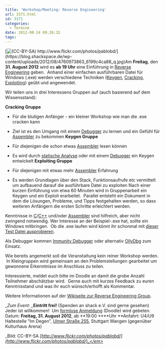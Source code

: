 ```yaml
---
title: 'Workshop/Meeting: Reverse Engineering'
url: 3371.html
id: 3371
categories:
  - Termine
date: 2012-08-24 09:26:32
tags:
---
```


[![](https://blog.shackspace.de/wp-content/uploads/2012/08/4760973863_6199c4ca88_q.jpg "(CC-BY-SA) http://www.flickr.com/photos/pablobd/")](https://blog.shackspace.de/wp-content/uploads/2012/08/4760973863_6199c4ca88_q.jpg)Am **Freitag**, den **31\. August 2012** wird es **ab 19 Uhr** eine Einführung in [Reverse Engineering](http://de.wikipedia.org/wiki/Reverse_engineering) geben.  Anhand einer einfachen ausführbaren Datei für Windows (.exe) werden verschiedene Techniken ([Keygen](http://de.wikipedia.org/wiki/Keygen), [Cracking](http://de.wikipedia.org/wiki/Cracking), [Exploiting](http://de.wikipedia.org/wiki/Exploit)) geübt und angewendet.

Wir teilen uns in drei Interessens Gruppen auf (auch basierend auf dem Wissensstand):

**Cracking Gruppe**

*   Für die blutigen Anfänger - ein kleiner Workshop wie man die .exe cracken kann
*   Ziel ist es den Umgang mit einem [Debugger](http://de.wikipedia.org/wiki/Debugger) zu lernen und ein Gefühl für [Assembler](http://de.wikipedia.org/wiki/Assemblersprache) zu bekommen
**Keygen Gruppe**

*   Für diejenigen die schon etwas [Assembler](http://de.wikipedia.org/wiki/Assemblersprache) lesen können
*   Es wird durch [statische Analyse](http://de.wikipedia.org/wiki/Statische_Analyse) oder mit einem [Debugger](http://de.wikipedia.org/wiki/Debugger) ein Keygen entwickelt
**Exploiting Gruppe**

*   Für diejenigen mit etwas mehr [Assembler](http://de.wikipedia.org/wiki/Assemblersprache) Erfahrung
*   Es werden Grundlagen über den Stack, Funktionsaufrufe etc vermittelt um aufbauend darauf die ausführbare Datei zu exploiten
Nach einer kurzen Einführung von etwa 60 Minuten wird in Gruppenarbeit ein Keygen und ein Exploit erarbeitet.  Parallel entsteht ein Dokument in dem die Lösungen, Probleme, und Tipps festgehalten werden, so dass weiteren Anfängern die ersten Schritte erleichtert werden.

Kenntnisse in [C](http://de.wikipedia.org/wiki/C_(Programmiersprache))/[C++](http://de.wikipedia.org/wiki/C%2B%2B) und/oder [Assembler](http://de.wikipedia.org/wiki/Assemblersprache) sind hilfreich, aber nicht zwingend notwendig.
Wer Interesse an der Beispiel-.exe hat, sollte ein Windows mitbringen.  Ob die .exe laufen wird könnt ihr schonmal mit [dieser Test Datei ausprobieren](http://smrrd.de/static/test.exe).

Als Debugger kommen [Immunity Debugger](http://immunityinc.com/products-immdbg.shtml) oder alternativ [OllyDbg](http://www.ollydbg.de/) zum Einsatz.

Wie bereits angemerkt soll die Veranstaltung kein reiner Workshop werden.  In Kleingruppen wird gemeinsam an den Problemstellungen gearbeitet um gewonnene Erkenntnisse im Anschluss zu teilen.

Interessierte, meldet euch bitte im Doodle an damit die grobe Anzahl Teilnehmer abschätzbar wird.  Gerne auch mit kurzes Feedback zu euren Kenntnisstand und was ihr euch wünsch/erhofft als Kommentar.

Weitere Informationen auf der [Wikiseite zur Reverse Engineering Group](https://blog.shackspace.de/wiki/doku.php?id=reverse_engineering_group).

_<em>Zum Event:
_</em>**Eintritt frei!** (Spenden an shack e.V. sind gerne gesehen) Jeder ist willkommen!  Um [formlose Anmeldung](http://doodle.com/77p8ntgashczyygr) (Doodle) wird gebeten.
Datum: **Freitag, 31\. August 2012**, ab **19:00 ****Uhr
**Anfahrt: U4/U9 Haltestelle “Im Degen”, [Ulmer Straße 255](https://blog.shackspace.de/?page_id=713), Stuttgart Wangen (gegenüber Kulturhaus Arena)

_Bild: CC-BY-SA <em>[http://www.flickr.com/photos/pablobd/](http://www.flickr.com/photos/pablobd/)_</em>
